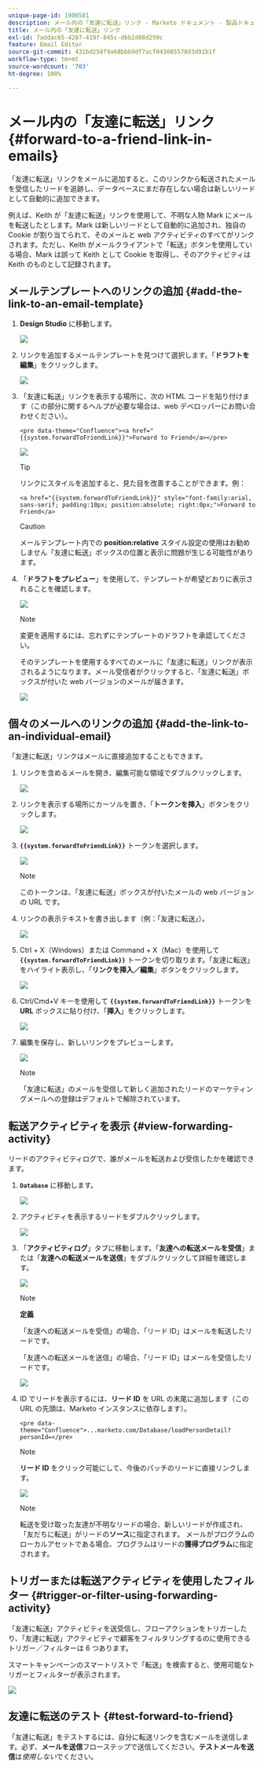 ```yaml
---
unique-page-id: 1900581
description: メール内の「友達に転送」リンク - Marketo ドキュメント - 製品ドキュメント
title: メール内の「友達に転送」リンク
exl-id: 7addac65-4207-419f-845c-d6b2d08d299c
feature: Email Editor
source-git-commit: 431bd258f9a68bbb9df7acf043085578d3d91b1f
workflow-type: tm+mt
source-wordcount: '703'
ht-degree: 100%

---
```


# メール内の「友達に転送」リンク {#forward-to-a-friend-link-in-emails}

「友達に転送」リンクをメールに追加すると、このリンクから転送されたメールを受信したリードを追跡し、データベースにまだ存在しない場合は新しいリードとして自動的に追加できます。

例えば、Keith が「友達に転送」リンクを使用して、不明な人物 Mark にメールを転送したとします。Mark は新しいリードとして自動的に追加され、独自の Cookie が割り当てられて、そのメールと web アクティビティのすべてがリンクされます。ただし、Keith がメールクライアントで「転送」ボタンを使用している場合、Mark は誤って Keith として Cookie を取得し、そのアクティビティは Keith のものとして記録されます。

## メールテンプレートへのリンクの追加 {#add-the-link-to-an-email-template}

1. **Design Studio** に移動します。

   ![](assets/one-8.png)

1. リンクを追加するメールテンプレートを見つけて選択します。「**ドラフトを編集**」をクリックします。

   ![](assets/two-7.png)

1. 「友達に転送」リンクを表示する場所に、次の HTML コードを貼り付けます（この部分に関するヘルプが必要な場合は、web デベロッパーにお問い合わせください）。

   `<pre data-theme="Confluence"><a href="{{system.forwardToFriendLink}}">Forward to Friend</a></pre>`

   ![](assets/three-7.png)

   >[!TIP]
   >
   >
   >リンクにスタイルを追加すると、見た目を改善することができます。例：
   >
   >`<a href="{{system.forwardToFriendLink}}" style="font-family:arial, sans-serif; padding:10px; position:absolute; right:0px;">Forward to Friend</a>`

   >[!CAUTION]
   >
   >メールテンプレート内での **position:relative**  スタイル設定の使用はお勧めしません「友達に転送」ボックスの位置と表示に問題が生じる可能性があります。

1. 「**ドラフトをプレビュー**」を使用して、テンプレートが希望どおりに表示されることを確認します。

   ![](assets/four-5.png)

   >[!NOTE]
   >
   >変更を適用するには、忘れずにテンプレートのドラフトを承認してください。

   そのテンプレートを使用するすべてのメールに「友達に転送」リンクが表示されるようになります。メール受信者がクリックすると、「友達に転送」ボックスが付いた web バージョンのメールが届きます。

   ![](assets/f2afbox.png)

## 個々のメールへのリンクの追加 {#add-the-link-to-an-individual-email}

「友達に転送」リンクはメールに直接追加することもできます。

1. リンクを含めるメールを開き、編集可能な領域でダブルクリックします。

   ![](assets/five-4.png)

1. リンクを表示する場所にカーソルを置き、「**トークンを挿入**」ボタンをクリックします。

   ![](assets/six-2.png)

1. **`{{system.forwardToFriendLink}}`** トークンを選択します。

   ![](assets/seven-1.png)

   >[!NOTE]
   >
   >このトークンは、「友達に転送」ボックスが付いたメールの web バージョンの URL です。

1. リンクの表示テキストを書き出します（例：「友達に転送」）。

   ![](assets/seven-1.png)

1. Ctrl + X（Windows）または Command + X（Mac）を使用して **`{{system.forwardToFriendLink}}`** トークンを切り取ります。「友達に転送」をハイライト表示し、「**リンクを挿入／編集**」ボタンをクリックします。

   ![](assets/eight-1.png)

1. Ctrl/Cmd+V キーを使用して **`{{system.forwardToFriendLink}}`** トークンを **URL** ボックスに貼り付け、「**挿入**」をクリックします。

   ![](assets/nine.png)

1. 編集を保存し、新しいリンクをプレビューします。

   ![](assets/ten-1.png)

   >[!NOTE]
   >
   >「友達に転送」のメールを受信して新しく追加されたリードのマーケティングメールへの登録はデフォルトで解除されています。

## 転送アクティビティを表示 {#view-forwarding-activity}

リードのアクティビティログで、誰がメールを転送および受信したかを確認できます。

1. **`Database`** に移動します。

   ![](assets/db.png)

1. アクティビティを表示するリードをダブルクリックします。

   ![](assets/fourteen.png)

1. 「**アクティビティログ**」タブに移動します。「**友達への転送メールを受信**」または「**友達への転送メールを送信**」をダブルクリックして詳細を確認します。

   ![](assets/fifteen.png)

   >[!NOTE]
   >
   >**定義**
   >
   >「友達への転送メールを受信」の場合、「リード ID」はメールを転送したリードです。
   >
   >「友達への転送メールを送信」の場合、「リード ID」はメールを受信したリードです。

   ![](assets/sixteen.png)

1. ID でリードを表示するには、**リード ID** を URL の末尾に追加します（この URL の先頭は、Marketo インスタンスに依存します）。

   `<pre data-theme="Confluence">...marketo.com/Database/loadPersonDetail?personId=</pre>`

   >[!NOTE]
   >
   >**リード ID** をクリック可能にして、今後のパッチのリードに直接リンクします。

   ![](assets/seventeen.png)

   >[!NOTE]
   >
   >転送を受け取った友達が不明なリードの場合、新しいリードが作成され、「友だちに転送」がリードの&#x200B;**ソース**に指定されます。
   >メールがプログラムのローカルアセットである場合、プログラムはリードの&#x200B;**獲得プログラム**&#x200B;に指定されます。

## トリガーまたは転送アクティビティを使用したフィルター {#trigger-or-filter-using-forwarding-activity}

「友達に転送」アクティビティを送受信し、フローアクションをトリガーしたり、「友達に転送」アクティビティで顧客をフィルタリングするのに使用できるトリガー／フィルターは 6 つあります。

スマートキャンペーンのスマートリストで「転送」を検索すると、使用可能なトリガーとフィルターが表示されます。

![](assets/nineteen.png)

## 友達に転送のテスト {#test-forward-to-friend}

「友達に転送」をテストするには、自分に転送リンクを含むメールを送信します。必ず、**メールを送信**&#x200B;フローステップで送信してください。**テストメールを送信**&#x200B;は&#x200B;*使用しない*&#x200B;でください。
